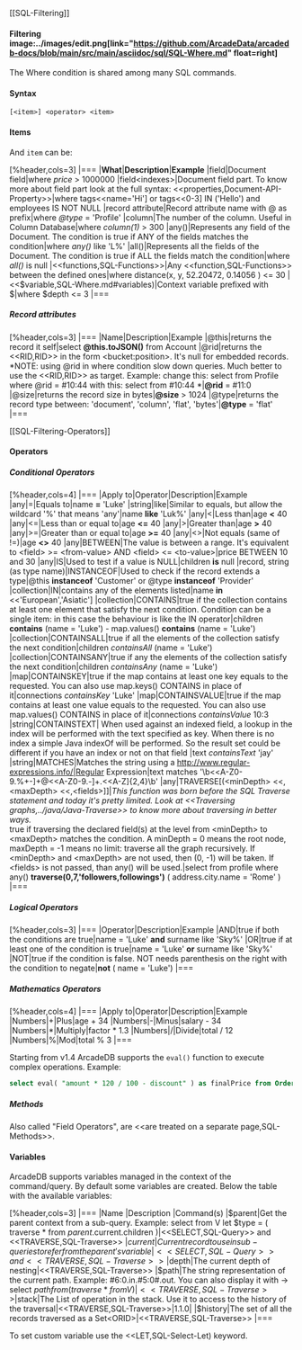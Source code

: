 [[SQL-Filtering]]
#### Filtering image:../images/edit.png[link="https://github.com/ArcadeData/arcadedb-docs/blob/main/src/main/asciidoc/sql/SQL-Where.md" float=right]

The Where condition is shared among many SQL commands.

#### Syntax

`[<item>] <operator> <item>`

#### Items

And `item` can be:

[%header,cols=3]
|===
|**What**|**Description**|**Example**
|field|Document field|where *price* > 1000000
|field&lt;indexes&gt;|Document field part. To know more about field part look at the full syntax: <<properties,Document-API-Property>>|where tags<<name='Hi'] or tags<<0-3] IN ('Hello') and employees IS NOT NULL
|record attribute|Record attribute name with @ as prefix|where *@type* = 'Profile'
|column|The number of the column. Useful in Column Database|where *column(1)* > 300
|any()|Represents any field of the Document. The condition is true if ANY of the fields matches the condition|where *any()* like 'L%'
|all()|Represents all the fields of the Document. The condition is true if ALL the fields match the condition|where *all()* is null
|<<functions,SQL-Functions>>|Any <<function,SQL-Functions>> between the defined ones|where distance(x, y, 52.20472, 0.14056 ) <= 30
|<<$variable,SQL-Where.md#variables)|Context variable prefixed with $|where $depth <= 3
|===


##### Record attributes


[%header,cols=3]
|===
|Name|Description|Example
|@this|returns the record it self|select **@this.toJSON()** from Account
|@rid|returns the <<RID,RID>> in the form &lt;bucket:position&gt;. It's null for embedded records. *NOTE: using @rid in where condition slow down queries. Much better to use the <<RID,RID>> as target. Example: change this: select from Profile where @rid = #10:44 with this: select from #10:44 *|**@rid** = #11:0
|@size|returns the record size in bytes|**@size** > 1024
|@type|returns the record type between: 'document', 'column', 'flat', 'bytes'|**@type** = 'flat'
|===

[[SQL-Filtering-Operators]]
#### Operators

##### Conditional Operators

[%header,cols=4]
|===
|Apply to|Operator|Description|Example
|any|=|Equals to|name **=** 'Luke'
|string|like|Similar to equals, but allow the wildcard '%' that means 'any'|name **like** 'Luk%'
|any|<|Less than|age **<** 40
|any|<=|Less than or equal to|age **<=** 40
|any|>|Greater than|age **>** 40
|any|>=|Greater than or equal to|age **>=** 40
|any|<>|Not equals (same of !=)|age **<>** 40
|any|BETWEEN|The value is between a range. It's equivalent to &lt;field&gt; &gt;= &lt;from-value&gt; AND &lt;field&gt; &lt;= &lt;to-value&gt;|price BETWEEN 10 and 30
|any|IS|Used to test if a value is NULL|children **is** null
|record, string (as type name)|INSTANCEOF|Used to check if the record extends a type|@this **instanceof** 'Customer' or @type **instanceof** 'Provider'
|collection|IN|contains any of the elements listed|name **in** <<'European','Asiatic']
|collection|CONTAINS|true if the collection contains at least one element that satisfy the next condition. Condition can be a single item: in this case the behaviour is like the IN operator|children **contains** (name = 'Luke') - map.values() **contains** (name = 'Luke')
|collection|CONTAINSALL|true if all the elements of the collection satisfy the next condition|children *containsAll* (name = 'Luke')
|collection|CONTAINSANY|true if any the elements of the collection satisfy the next condition|children *containsAny* (name = 'Luke')
|map|CONTAINSKEY|true if the map contains at least one key equals to the requested. You can also use map.keys() CONTAINS in place of it|connections *containsKey* 'Luke'
|map|CONTAINSVALUE|true if the map contains at least one value equals to the requested. You can also use map.values() CONTAINS in place of it|connections *containsValue* 10:3
|string|CONTAINSTEXT| When used against an indexed field, a lookup in the index will be performed with the text specified as key. When there is no index a simple Java indexOf will be performed. So the result set could be different if you have an index or not on that field |text *containsText* 'jay'
|string|MATCHES|Matches the string using a http://www.regular-expressions.info/|Regular Expression|text matches '\b<<A-Z0-9.%+-]+@<<A-Z0-9.-]+\.<<A-Z]{2,4}\b'
|any|TRAVERSE[(&lt;minDepth&gt; <<,&lt;maxDepth&gt; <<,&lt;fields&gt;]]|*This function was born before the SQL Traverse statement and today it's pretty limited. Look at <<Traversing graphs,../java/Java-Traverse>> to know more about traversing in better ways.* <br>true if traversing the declared field(s) at the level from &lt;minDepth&gt; to &lt;maxDepth&gt; matches the condition. A minDepth = 0 means the root node, maxDepth = -1 means no limit: traverse all the graph recursively. If &lt;minDepth&gt; and &lt;maxDepth&gt; are not used, then (0, -1) will be taken. If &lt;fields&gt; is not passed, than any() will be used.|select from profile where any() **traverse(0,7,'followers,followings')** ( address.city.name = 'Rome' )
|===

##### Logical Operators

[%header,cols=3]
|===
|Operator|Description|Example
|AND|true if both the conditions are true|name = 'Luke' **and** surname like 'Sky%'
|OR|true if at least one of the condition is true|name = 'Luke' **or** surname like 'Sky%'
|NOT|true if the condition is false. NOT needs parenthesis on the right with the condition to negate|**not** ( name = 'Luke')
|===

##### Mathematics Operators


[%header,cols=4]
|===
|Apply to|Operator|Description|Example
|Numbers|+|Plus|age + 34
|Numbers|-|Minus|salary - 34
|Numbers|\*|Multiply|factor \* 1.3
|Numbers|/|Divide|total / 12
|Numbers|%|Mod|total % 3
|===

Starting from v1.4 ArcadeDB supports the `eval()` function to execute complex operations. Example:
```sql
select eval( "amount * 120 / 100 - discount" ) as finalPrice from Order
```

##### Methods

Also called "Field Operators", are <<are treated on a separate page,SQL-Methods>>.

#### Variables

ArcadeDB supports variables managed in the context of the command/query. By default some variables are created. Below the table with the available variables:


[%header,cols=3]
|===
|Name    |Description    |Command(s)
|$parent|Get the parent context from a sub-query. Example: select from V let $type = ( traverse * from $parent.$current.children )|<<SELECT,SQL-Query>> and <<TRAVERSE,SQL-Traverse>>
|$current|Current record to use in sub-queries to refer from the parent's variable|<<SELECT,SQL-Query>> and <<TRAVERSE,SQL-Traverse>>
|$depth|The current depth of nesting|<<TRAVERSE,SQL-Traverse>>
|$path|The string representation of the current path. Example:  #6:0.in.#5:0#.out. You can also display it with -> select $path from (traverse * from V)|<<TRAVERSE,SQL-Traverse>>
|$stack|The List of operation in the stack. Use it to access to the history of the traversal|<<TRAVERSE,SQL-Traverse>>|1.1.0|
|$history|The set of all the records traversed as a Set&lt;ORID&gt;|<<TRAVERSE,SQL-Traverse>>
|===


To set custom variable use the <<LET,SQL-Select-Let) keyword.
